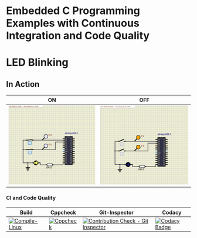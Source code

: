 
# Embedded C Programming Examples with Continuous Integration and Code Quality

# LED Blinking 

## In Action

|ON|OFF|
|:--:|:--:|
|![ON](https://github.com/Ayush1146/Activity/blob/684806a6d65a35b8f6ecb3d37d2df82df04ece3f/simulation/ACTIVITY%20ON.png)|![OFF](https://github.com/Ayush1146/Activity/blob/cabb1e9b8a945b1b8aa7a0a5f0497e7eeb5ec8aa/simulation/ACTIVITY%20OFF.png)|

#### CI and Code Quality

Build|Cppcheck|Git-Inspector|Codacy
--------|--------|--------|---------
[![Compile-Linux](https://github.com/Ayush1146/Activity/actions/workflows/compile.yml/badge.svg)](https://github.com/Ayush1146/Activity/actions/workflows/compile.yml)| [![Cppcheck](https://github.com/Ayush1146/Activity/actions/workflows/codequality.yml/badge.svg)](https://github.com/Ayush1146/Activity/actions/workflows/codequality.yml)|[![Contribution Check - Git Inspector](https://github.com/Ayush1146/Activity/actions/workflows/gitint.yml/badge.svg)](https://github.com/Ayush1146/Activity/actions/workflows/gitint.yml)|[![Codacy Badge](https://app.codacy.com/project/badge/Grade/6d45391c4c4347ff9dd343535c0e8531)](https://www.codacy.com/gh/Ayush1146/Activity/dashboard?utm_source=github.com&amp;utm_medium=referral&amp;utm_content=Ayush1146/Activity&amp;utm_campaign=Badge_Grade)

